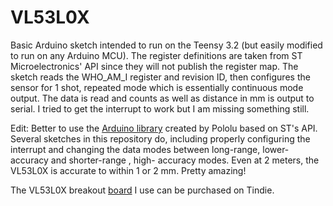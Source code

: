 # VL53L0X

Basic Arduino sketch intended to run on the Teensy 3.2 (but easily modified to run on any Arduino MCU). The register definitions are taken from ST Microelectronics' API since they will not publish the register map. The sketch reads the WHO_AM_I register and revision ID, then configures the sensor for 1 shot, repeated mode which is essentially continuous mode output. The data is read and counts as well as distance in mm is output to serial. I tried to get the interrupt to work but I am missing something still.

Edit: Better to use the [Arduino library](https://github.com/pololu/vl53l0x-arduino) created by Pololu based on ST's API. Several sketches in this repository do, including properly configuring the interrupt and changing the data modes between long-range, lower-accuracy and shorter-range , high- accuracy modes. Even at 2 meters, the VL53L0X is accurate to within 1 or 2 mm. Pretty amazing!

The VL53L0X breakout [board](https://www.tindie.com/products/onehorse/vl53l0x-time-of-flight-ranging-sensor/) I use can be purchased on Tindie.
